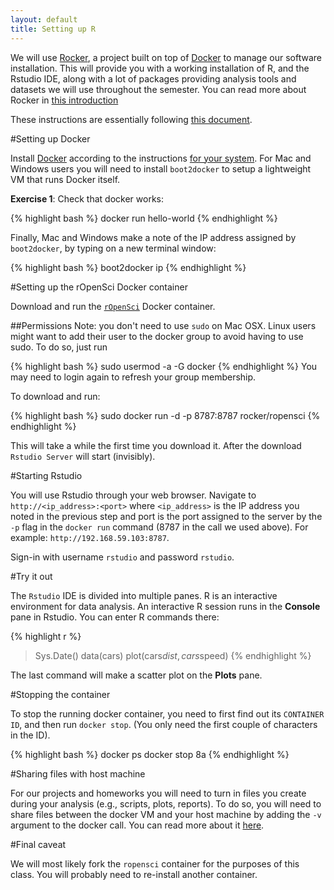 ```yaml
---
layout: default
title: Setting up R
---
```


We will use [Rocker](https://github.com/rocker-org/rocker), a project built on top of
[Docker](https://www.docker.com/) to manage our software installation. This will provide you with a working installation of R, and the Rstudio IDE, along with a lot
of packages providing analysis tools and datasets we will use throughout the semester. You
can read more about Rocker in [this introduction](http://dirk.eddelbuettel.com/blog/2014/10/23/)

These instructions are essentially following [this document](https://github.com/rocker-org/rocker/wiki/Using-the-RStudio-image).

#Setting up Docker

Install [Docker](https://www.docker.com/) according to the instructions [for your system](https://docs.docker.com/installation/). For Mac and Windows users you will
need to install `boot2docker` to setup a lightweight VM that runs Docker itself.

**Exercise 1**: Check that docker works:

{% highlight bash %}
docker run hello-world
{% endhighlight %}

Finally, Mac and Windows make a note of the IP address assigned by `boot2docker`, by typing
on a new terminal window:

{% highlight bash %}
boot2docker ip
{% endhighlight %}

#Setting up the rOpenSci Docker container

Download and run the [`rOpenSci`](https://registry.hub.docker.com/u/rocker/ropensci/) Docker container.

##Permissions
Note: you don't need to use `sudo` on Mac OSX. Linux users might want to add their user to the docker group to avoid having to use sudo. To do so, just run

{% highlight bash %}
sudo usermod -a -G docker <username>
{% endhighlight %}
You may need to login again to refresh your group membership.

To download and run:

{% highlight bash %}
sudo docker run -d -p 8787:8787 rocker/ropensci
{% endhighlight %}

This will take a while the first time you download it. After the download `Rstudio Server` will start (invisibly).

#Starting Rstudio

You will use Rstudio through your web browser. Navigate to `http://<ip_address>:<port>` where
`<ip_address>` is the IP address you noted in the previous step and port is the port assigned to
the server by the `-p` flag in the `docker run` command (8787 in the call we used above).
For example: `http://192.168.59.103:8787`.

Sign-in with username `rstudio` and password `rstudio`. 

#Try it out

The `Rstudio` IDE is divided into multiple panes. R is an interactive environment for data analysis.
An interactive R session runs in the **Console** pane in Rstudio. You can enter R commands there:

{% highlight r %}
> Sys.Date()
> data(cars)
> plot(cars$dist, cars$speed)
{% endhighlight %}

The last command will make a scatter plot on the **Plots** pane.

#Stopping the container

To stop the running docker container, you need to first find out its `CONTAINER ID`, and then
run `docker stop`. (You only need the first couple of characters in the ID).

{% highlight bash %}
docker ps
docker stop 8a
{% endhighlight %}

#Sharing files with host machine

For our projects and homeworks you will need to turn in files you create during your analysis (e.g., scripts, plots, reports). To do so, you will need to share files between the docker VM and your host machine by adding
the `-v` argument to the docker call. You can read more about it [here](https://github.com/rocker-org/rocker/wiki/Sharing-files-with-host-machine).

#Final caveat

We will most likely fork the `ropensci` container for the purposes of this class. You will probably need to re-install another container.


